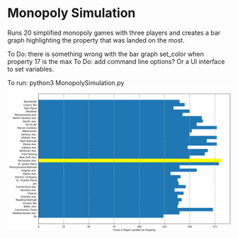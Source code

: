 # Monopoly Simulation
Runs 20 simplified monopoly games with three players and creates a bar graph highlighting the property that was landed on the most.

To Do: there is something wrong with the bar graph set_color when property 17 is the max
To Do: add command line options?  Or a UI interface to set variables.

To run: 
python3 MonopolySimulation.py
![](Screenshot.png)
